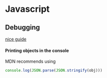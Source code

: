 # Javascript

## Debugging
[nice guide](https://www.techiedelight.com/print-contents-object-javascript/)

#### Printing objects in the console
MDN recommends using

``` javascript
console.log(JSON.parse(JSON.stringify(obj)))
```
